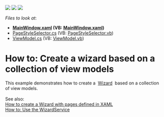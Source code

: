 <!-- default badges list -->
![](https://img.shields.io/endpoint?url=https://codecentral.devexpress.com/api/v1/VersionRange/128657953/16.1.5%2B)
[![](https://img.shields.io/badge/Open_in_DevExpress_Support_Center-FF7200?style=flat-square&logo=DevExpress&logoColor=white)](https://supportcenter.devexpress.com/ticket/details/T415475)
[![](https://img.shields.io/badge/📖_How_to_use_DevExpress_Examples-e9f6fc?style=flat-square)](https://docs.devexpress.com/GeneralInformation/403183)
<!-- default badges end -->
<!-- default file list -->
*Files to look at*:

* **[MainWindow.xaml](./CS/DXSample/MainWindow.xaml) (VB: [MainWindow.xaml](./VB/DXSample/MainWindow.xaml))**
* [PageStyleSelector.cs](./CS/DXSample/PageStyleSelector.cs) (VB: [PageStyleSelector.vb](./VB/DXSample/PageStyleSelector.vb))
* [ViewModel.cs](./CS/DXSample/ViewModel.cs) (VB: [ViewModel.vb](./VB/DXSample/ViewModel.vb))
<!-- default file list end -->
# How to: Create a wizard based on a collection of view models


This example demonstrates how to create a  <a href="https://documentation.devexpress.com/#WPF/CustomDocument115979">Wizard</a>  based on a collection of view models.<br><br>See also:<br><a href="https://www.devexpress.com/Support/Center/p/T415416">How to create a Wizard with pages defined in XAML</a><br><a href="https://www.devexpress.com/Support/Center/p/T387258">How to: Use the WizardService</a>

<br/>


